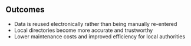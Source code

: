 ## Outcomes

* Data is reused electronically rather than being manually re-entered
* Local directories become more accurate and trustworthy
* Lower maintenance costs and improved efficiency for local authorities
